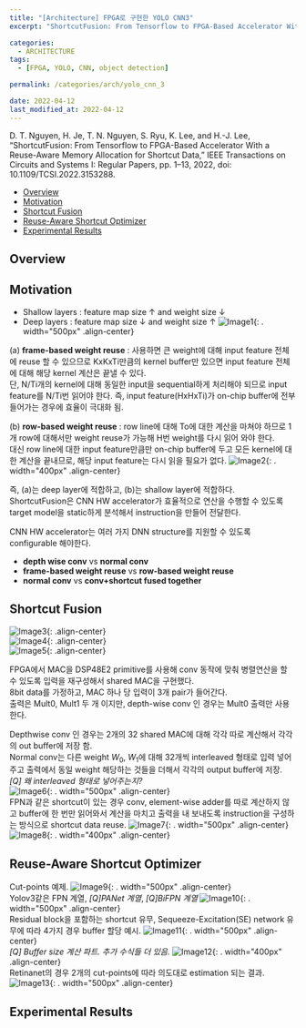```yaml
---
title: "[Architecture] FPGA로 구현한 YOLO CNN3"
excerpt: "ShortcutFusion: From Tensorflow to FPGA-Based Accelerator With a Reuse-Aware Memory Allocation for Shortcut Data"

categories:
  - ARCHITECTURE
tags:
  - [FPGA, YOLO, CNN, object detection]

permalink: /categories/arch/yolo_cnn_3

date: 2022-04-12
last_modified_at: 2022-04-12
---
```

D. T. Nguyen, H. Je, T. N. Nguyen, S. Ryu, K. Lee, and H.-J. Lee, “ShortcutFusion: From Tensorflow to FPGA-Based Accelerator With a Reuse-Aware Memory Allocation for Shortcut Data,” IEEE Transactions on Circuits and Systems I: Regular Papers, pp. 1–13, 2022, doi: 10.1109/TCSI.2022.3153288.

- [Overview](#overview)
- [Motivation](#motivation)
- [Shortcut Fusion](#shortcut-fusion)
- [Reuse-Aware Shortcut Optimizer](#reuse-aware-shortcut-optimizer)
- [Experimental Results](#experimental-results)

## Overview

## Motivation
- Shallow layers : feature map size $\uparrow$ and weight size $\downarrow$
- Deep layers : feature map size $\downarrow$ and weight size $\uparrow$
![Image1](/assets/images/shortcut_fusion_2022/shortcut_fusion-image-1.png){: . width="500px" .align-center}  

(a) **frame-based weight reuse** : 사용하면 큰 weight에 대해 input feature 전체에 reuse 할 수 있으므로 KxKxTi만큼의 kernel buffer만 있으면 input feature 전체에 대해 해당 kernel 계산은 끝낼 수 있다.  
단, N/Ti개의 kernel에 대해 동일한 input을 sequential하게 처리해야 되므로 input feature를 N/Ti번 읽어야 한다. 즉, input feature(HxHxTi)가 on-chip buffer에 전부 들어가는 경우에 효율이 극대화 됨.  

(b) **row-based weight reuse** :  row line에 대해 To에 대한 계산을 마쳐야 하므로 1개 row에 대해서만 weight reuse가 가능해 H번 weight를 다시 읽어 와야 한다.  
대신 row line에 대한 input feature만큼만 on-chip buffer에 두고 모든 kernel에 대한 계산을 끝내므로, 해당 input feature는 다시 읽을 필요가 없다.
![Image2](/assets/images/shortcut_fusion_2022/shortcut_fusion-image-2.png){: . width="400px" .align-center}  

즉, (a)는 deep layer에 적합하고, (b)는 shallow layer에 적합하다.  
ShortcutFusion은 CNN HW accelerator가 효율적으로 연산을 수행할 수 있도록 target model을 static하게 분석해서 instruction을 만들어 전달한다.  

CNN HW accelerator는 여러 가지 DNN structure를 지원할 수 있도록 configurable 해야한다.
- **depth wise conv** vs **normal conv**
- **frame-based weight reuse** vs **row-based weight reuse**
- **normal conv** vs **conv+shortcut fused together**


## Shortcut Fusion
![Image3](/assets/images/shortcut_fusion_2022/shortcut_fusion-image-3.png){: .align-center}  
![Image4](/assets/images/shortcut_fusion_2022/shortcut_fusion-image-4.png){: .align-center}  
![Image5](/assets/images/shortcut_fusion_2022/shortcut_fusion-image-5.png){: .align-center}  

FPGA에서 MAC을 DSP48E2 primitive를 사용해 conv 동작에 맞춰 병렬연산을 할 수 있도록 입력을 재구성해서 shared MAC을 구현했다.  
8bit data를 가정하고, MAC 하나 당 입력이 3개 pair가 들어간다.  
출력은 Mult0, Mult1 두 개 이지만, depth-wise conv 인 경우는 Mult0 출력만 사용한다.  

Depthwise conv 인 경우는 2개의 32 shared MAC에 대해 각각 따로 계산해서 각각의 out buffer에 저장 함.  
Normal conv는 다른 weight $W_0$, $W_1$에 대해 32개씩 interleaved 형태로 입력 넣어주고 출력에서 동일 weight 해당하는 것들을 더해서 각각의 output buffer에 저장.  
_[Q] 왜 interleaved 형태로 넣어주는지?_  
![Image6](/assets/images/shortcut_fusion_2022/shortcut_fusion-image-6.png){: . width="500px" .align-center}  
FPN과 같은 shortcut이 있는 경우 conv, element-wise adder를 따로 계산하지 않고 buffer에 한 번만 읽어와서 계산을 마치고 출력을 내 보내도록 instruction을 구성하는 방식으로 shortcut data reuse.
![Image7](/assets/images/shortcut_fusion_2022/shortcut_fusion-image-7.png){: . width="500px" .align-center}  
![Image8](/assets/images/shortcut_fusion_2022/shortcut_fusion-image-8.png){: . width="400px" .align-center}  

## Reuse-Aware Shortcut Optimizer
Cut-points 예제.
![Image9](/assets/images/shortcut_fusion_2022/shortcut_fusion-image-9.png){: . width="500px" .align-center}  
Yolov3같은 FPN 계열, _[Q]PANet 계열_, _[Q]BiFPN 계열_
![Image10](/assets/images/shortcut_fusion_2022/shortcut_fusion-image-10.png){: . width="500px" .align-center}  
Residual block을 포함하는 shortcut 유무, Sequeeze-Excitation(SE) network 유무에 따라 4가지 경우 buffer 할당 예시.
![Image11](/assets/images/shortcut_fusion_2022/shortcut_fusion-image-11.png){: . width="500px" .align-center}  
_[Q] Buffer size 계산 파트. 추가 수식들 더 있음._
![Image12](/assets/images/shortcut_fusion_2022/shortcut_fusion-image-12.png){: . width="400px" .align-center}  
Retinanet의 경우 2개의 cut-points에 따라 의도대로 estimation 되는 결과.
![Image13](/assets/images/shortcut_fusion_2022/shortcut_fusion-image-13.png){: . width="500px" .align-center}  

## Experimental Results
